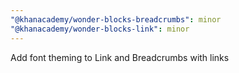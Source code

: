 ```yaml
---
"@khanacademy/wonder-blocks-breadcrumbs": minor
"@khanacademy/wonder-blocks-link": minor
---
```


Add font theming to Link and Breadcrumbs with links
